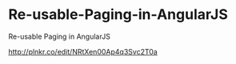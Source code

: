 Re-usable-Paging-in-AngularJS
=============================

Re-usable Paging in AngularJS

http://plnkr.co/edit/NRtXen00Ap4q3Svc2T0a
